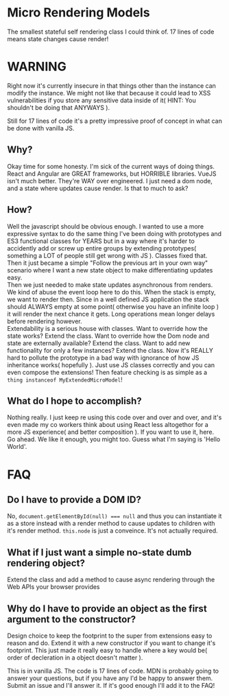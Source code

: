 # Micro Rendering Models
The smallest stateful self rendering class I could think of. 17 lines of code means state changes cause render!

# WARNING
Right now it's currently insecure in that things other than the instance can modify the instance. We might not like that because it could lead to XSS vulnerabilities if you store any sensitive data inside of it( HINT: You shouldn't be doing that ANYWAYS ).

Still for 17 lines of code it's a pretty impressive proof of concept in what can be done with vanilla JS.

## Why?
Okay time for some honesty. I'm sick of the current ways of doing things. React and Angular are GREAT frameworks, but HORRIBLE libraries. VueJS isn't much better. They're WAY over engineered. I just need a dom node, and a state where updates cause render. Is that to much to ask?

## How?
Well the javascript should be obvious enough. I wanted to use a more expressive syntax to do the same thing I've been doing with prototypes and ES3 functional classes for YEARS but in a way where it's harder to accidently add or screw up entire groups by extending prototypes( something a LOT of people still get wrong with JS ). Classes fixed that.  
Then it just became a simple "Follow the previous art in your own way" scenario where I want a new state object to make differentiating updates easy.  
Then we just needed to make state updates asynchronous from renders. We kind of abuse the event loop here to do this. When the stack is empty, we want to render then. Since in a well defined JS application the stack should ALWAYS empty at some point( otherwise you have an infinite loop ) it will render the next chance it gets. Long operations mean longer delays before rendering however.  
Extendability is a serious house with classes. Want to override how the state works? Extend the class. Want to override how the Dom node and state are externally available? Extend the class. Want to add new functionality for only a few instances? Extend the class. Now it's REALLY hard to pollute the prototype in a bad way with ignorance of how JS inheritance works( hopefully ). Just use JS classes correctly and you can even compose the extensions! Then feature checking is as simple as a `thing instanceof MyExtendedMicroModel`!

## What do I hope to accomplish?
Nothing really. I just keep re using this code over and over and over, and it's even made my co workers think about using React less altogethor for a more JS experience( and better composition ). If you want to use it, here. Go ahead. We like it enough, you might too. Guess what I'm saying is 'Hello World'.

# FAQ
## Do I have to provide a DOM ID?
No, `document.getElementById(null) === null` and thus you can instantiate it as a store instead with a render method to cause updates to children with it's render method. `this.node` is just a conveince. It's not actually required.
## What if I just want a simple no-state dumb rendering object?
Extend the class and add a method to cause async rendering through the Web APIs your browser provides
## Why do I have to provide an object as the first argument to the constructor?
Design choice to keep the footprint to the super from extensions easy to reason and do. Extend it with a new constructor if you want to change it's footprint. This just made it really easy to handle where a key would be( order of decleration in a object doesn't matter ).

This is in vanilla JS. The code is 17 lines of code. MDN is probably going to answer your questions, but if you have any I'd be happy to answer them. Submit an issue and I'll answer it. If it's good enough I'll add it to the FAQ!
